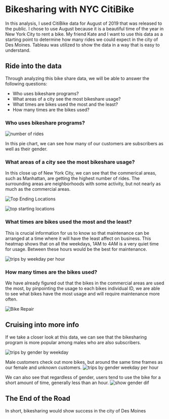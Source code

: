 # Bikesharing with NYC CitiBike

In this analysis, I used CitiBike data for August of 2019 that was released to the public. I chose to use August because it is a beautiful time of the year in New York City to rent a bike. My friend Kate and I want to use this data as a starting point to determine how many rides we could expect in the city of Des Moines. Tableau was utilized to show the data in a way that is easy to understand.

## Ride into the data

Through analyzing this bike share data, we will be able to answer the following questions:
- Who uses bikeshare programs?
- What areas of a city see the most bikeshare usage?
- What times are bikes used the most and the least?
- How many times are the bikes used?


### Who uses bikeshare programs?

![number of rides](https://user-images.githubusercontent.com/19378130/186573594-51ad122e-a62f-4523-ba99-6b7844c3e4d4.PNG)

In this pie chart, we can see how many of our customers are subscribers as well as their gender.


### What areas of a city see the most bikeshare usage?

In this close up of New York City, we can see that the commerical areas, such as Manhattan, are getting the highest number of rides. The surrounding areas are neighborhoods with some activity, but not nearly as much as the commercial areas.

![Top Ending Locations](https://user-images.githubusercontent.com/19378130/186573948-f0d57ae4-e272-4f91-967e-0621395396b4.PNG)

![top starting locations](https://user-images.githubusercontent.com/19378130/186574030-c785f845-048a-4f78-9240-0fc08a83207c.PNG)


### What times are bikes used the most and the least?
This is crucial information for us to know so that maintenance can be arranged at a time where it will have the least affect on business. This heatmap shows that on all the weekdays, 1AM to 4AM is a very quiet time for usage. Between these hours would be the best for maintenance.

![trips by weekday per hour](https://user-images.githubusercontent.com/19378130/186574340-d8173c10-9987-4385-9c70-272650e73cb2.PNG)


### How many times are the bikes used?

We have already figured out that the bikes in the commercial areas are used the most, by pinpointing the usage to each bikes individual ID, we are able to see what bikes have the most usage and will require maintenance more often.

![Bike Repair](https://user-images.githubusercontent.com/19378130/186574721-81d65492-da96-4675-a2e1-28edc1f6c0ea.PNG)

## Cruising into more info
If we take a closer look at this data, we can see that the bikesharing program is more popular among males who are also subscribers.

![trips by gender by weekday](https://user-images.githubusercontent.com/19378130/186574965-fcd2558a-fb78-4d6b-b49a-12fe7fad0116.PNG)


Male customers check out more bikes, but around the same time frames as our female and unknown customers.
![trips by gender weekday per hour](https://user-images.githubusercontent.com/19378130/186575074-d281a7ae-cf9f-4a73-a6b4-8506950b4bd3.PNG)


We can also see that regardless of gender, users tend to use the bike for a short amount of time, generally less than an hour.
![show gender dif](https://user-images.githubusercontent.com/19378130/186574927-bdb1be69-3383-4874-a180-ea5d751563a0.PNG)

## The End of the Road
In short, bikesharing would show success in the city of Des Moines





